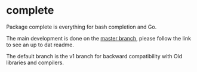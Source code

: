# complete

Package complete is everything for bash completion and Go.

The main development is done on the [master branch](https://github.com/posener/complete/tree/master),
please follow the link to see an up to dat readme.

The default branch is the v1 branch for backward compatibility with Old libraries and compilers.
